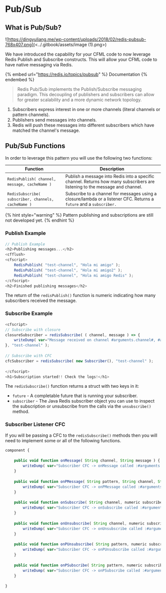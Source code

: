 # Pub/Sub

## What is Pub/Sub?

![https://dingyuliang.me/wp-content/uploads/2018/02/redis-pubsub-768x407.png](<../.gitbook/assets/image (1).png>)

We have introduced the capability for your CFML code to now leverage Redis Publish and Subscribe constructs. This will allow your CFML code to have native messaging via Redis.

{% embed url="https://redis.io/topics/pubsub" %}
Documentation
{% endembed %}

> Redis Pub/Sub implements the Publish/Subscribe messaging paradigm. This decoupling of publishers and subscribers can allow for greater scalability and a more dynamic network topology.

1. Subscribers express interest in one or more channels (literal channels or pattern channels).
2. Publishers send messages into channels.
3. Redis will push these messages into different subscribers which have matched the channel's message.

## Pub/Sub Functions

In order to leverage this pattern you will use the following two functions:

| Function                                            | Description                                                                                                                  |
| --------------------------------------------------- | ---------------------------------------------------------------------------------------------------------------------------- |
| `RedisPublish( channel, message, cacheName )`       | Publish a message into Redis into a specific channel. Returns how many subscribers are listening to the message and channel. |
| `RedisSubscribe( subscriber, channels, cacheName )` | Subscribe to a channel for messages using a closure/lambda or a listener CFC. Returns a `future` and a `subscriber.`         |

{% hint style="warning" %}
Pattern publishing and subscriptions are still not developed yet.
{% endhint %}

### Publish Example

```javascript
// Publish Example
<h2>Publishing messages...</h2>
<cfflush>
<cfscript>
	RedisPublish( "test-channel", "Hola mi amigo" );
	RedisPublish( "test-channel", "Hola mi amigo2" );
	RedisPublish( "test-channel", "Hola mi amigo Redis" );
</cfscript>
<h2>Finished publishing messages</h2>
```

The return of the `redisPublish()` function is numeric indicating how many subscribers received the message.

### Subscribe Example

```javascript
<cfscript>
// Subscribe with closure
closureSubscriber = redisSubscribe( ( channel, message ) => {
	writeDump( var="Message received on channel #arguments.channel#, #arguments.message#", output="console" );
}, "test-channel" );

// Subscribe with CFC
cfcSubscriber = redisSubscribe( new Subscriber(), "test-channel" );

</cfscript>
<h1>Subscription started!! Check the logs!</h1>
```

The `redisSubscribe()` function returns a struct with two keys in it:

* `future` - A completable future that is running your subscriber.
* `subscriber` - The Java Redis subscriber object you can use to inspect the subscription or unsubscribe from the calls via the `unsubscribe()` method.

### Subscriber Listener CFC

If you will be passing a CFC to the `redisSubscribe()` methods then you will need to implement some or all of the following functions.

```javascript
component {

	public void function onMessage( String channel, String message ) {
		writeDump( var="Subscriber CFC -> onMessage called :#arguments.toString()#", output="console" );
	}

	public void function onPMessage( String pattern, String channel, String message ) {
		writeDump( var="Subscriber CFC -> onPMessage called :#arguments.toString()#", output="console" );
	}

	public void function onSubscribe( String channel, numeric subscribedChannels ) {
		writeDump( var="Subscriber CFC -> onSubscribe called :#arguments.toString()#", output="console" );
	}

	public void function onUnsubscribe( String channel, numeric subscribedChannels ) {
		writeDump( var="Subscriber CFC -> onUnsubscribe called :#arguments.toString()#", output="console" );
	}

	public void function onPUnsubscribe( String pattern, numeric subscribedChannels ) {
		writeDump( var="Subscriber CFC -> onPUnsubscribe called :#arguments.toString()#", output="console" );
	}

	public void function onPSubscribe( String pattern, numeric subscribedChannels ) {
		writeDump( var="Subscriber CFC -> onPSubscribe called :#arguments.toString()#", output="console" );
	}

}
```
